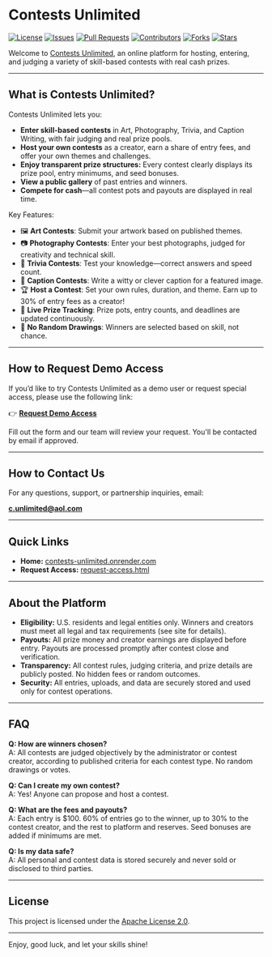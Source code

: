 # Contests Unlimited

[![License](https://img.shields.io/badge/License-Apache%202.0-blue.svg)](LICENSE)
[![Issues](https://img.shields.io/github/issues/sscott1990/contests-unlimited)](https://github.com/sscott1990/contests-unlimited/issues)
[![Pull Requests](https://img.shields.io/github/issues-pr/sscott1990/contests-unlimited)](https://github.com/sscott1990/contests-unlimited/pulls)
[![Contributors](https://img.shields.io/github/contributors/sscott1990/contests-unlimited)](https://github.com/sscott1990/contests-unlimited/graphs/contributors)
[![Forks](https://img.shields.io/github/forks/sscott1990/contests-unlimited?style=social)](https://github.com/sscott1990/contests-unlimited/forks)
[![Stars](https://img.shields.io/github/stars/sscott1990/contests-unlimited?style=social)](https://github.com/sscott1990/contests-unlimited/stargazers)

Welcome to [Contests Unlimited](https://contests-unlimited.onrender.com), an online platform for hosting, entering, and judging a variety of skill-based contests with real cash prizes.

---

## What is Contests Unlimited?

Contests Unlimited lets you:
- **Enter skill-based contests** in Art, Photography, Trivia, and Caption Writing, with fair judging and real prize pools.
- **Host your own contests** as a creator, earn a share of entry fees, and offer your own themes and challenges.
- **Enjoy transparent prize structures:** Every contest clearly displays its prize pool, entry minimums, and seed bonuses.
- **View a public gallery** of past entries and winners.
- **Compete for cash**—all contest pots and payouts are displayed in real time.

Key Features:
- 🖼️ **Art Contests**: Submit your artwork based on published themes.
- 📷 **Photography Contests**: Enter your best photographs, judged for creativity and technical skill.
- 🧠 **Trivia Contests**: Test your knowledge—correct answers and speed count.
- 💬 **Caption Contests**: Write a witty or clever caption for a featured image.
- 🏆 **Host a Contest**: Set your own rules, duration, and theme. Earn up to 30% of entry fees as a creator!
- 👀 **Live Prize Tracking**: Prize pots, entry counts, and deadlines are updated continuously.
- 🚫 **No Random Drawings**: Winners are selected based on skill, not chance.

---

## How to Request Demo Access

If you’d like to try Contests Unlimited as a demo user or request special access, please use the following link:

👉 **[Request Demo Access](https://contests-unlimited.onrender.com/request-access.html)**

Fill out the form and our team will review your request. You'll be contacted by email if approved.

---

## How to Contact Us

For any questions, support, or partnership inquiries, email:

**c.unlimited@aol.com**

---

## Quick Links

- **Home:** [contests-unlimited.onrender.com](https://contests-unlimited.onrender.com)
- **Request Access:** [request-access.html](https://contests-unlimited.onrender.com/request-access.html)

---

## About the Platform

- **Eligibility:** U.S. residents and legal entities only. Winners and creators must meet all legal and tax requirements (see site for details).
- **Payouts:** All prize money and creator earnings are displayed before entry. Payouts are processed promptly after contest close and verification.
- **Transparency:** All contest rules, judging criteria, and prize details are publicly posted. No hidden fees or random outcomes.
- **Security:** All entries, uploads, and data are securely stored and used only for contest operations.

---

## FAQ

**Q: How are winners chosen?**  
A: All contests are judged objectively by the administrator or contest creator, according to published criteria for each contest type. No random drawings or votes.

**Q: Can I create my own contest?**  
A: Yes! Anyone can propose and host a contest.

**Q: What are the fees and payouts?**  
A: Each entry is $100. 60% of entries go to the winner, up to 30% to the contest creator, and the rest to platform and reserves. Seed bonuses are added if minimums are met.

**Q: Is my data safe?**  
A: All personal and contest data is stored securely and never sold or disclosed to third parties.

---

## License

This project is licensed under the [Apache License 2.0](LICENSE).

---

Enjoy, good luck, and let your skills shine!